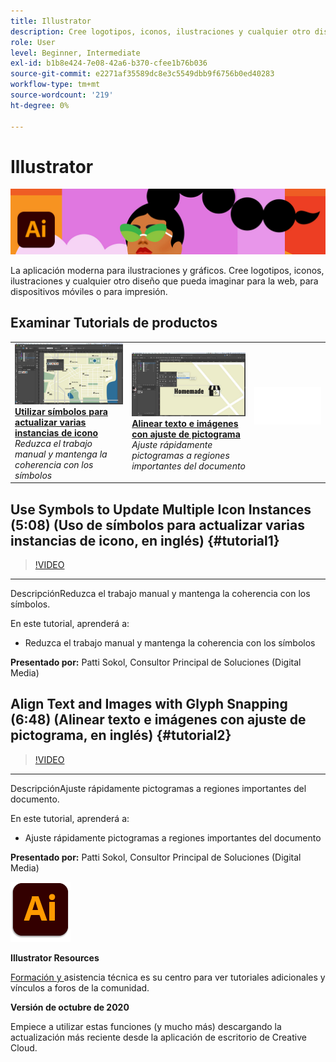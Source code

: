 ```yaml
---
title: Illustrator
description: Cree logotipos, iconos, ilustraciones y cualquier otro diseño que pueda imaginar para la Web, dispositivos móviles o impresión
role: User
level: Beginner, Intermediate
exl-id: b1b8e424-7e08-42a6-b370-cfee1b76b036
source-git-commit: e2271af35589dc8e3c5549dbb9f6756b0ed40283
workflow-type: tm+mt
source-wordcount: '219'
ht-degree: 0%

---
```


# Illustrator

![Tutorial Hero Image](../assets/Illustrator.jpg)

La aplicación moderna para ilustraciones y gráficos. Cree logotipos, iconos, ilustraciones y cualquier otro diseño que pueda imaginar para la web, para dispositivos móviles o para impresión.

## Examinar Tutorials de productos

<table style="table-layout:fixed">
<tr>
 <td>
   <a href="illustrator.md#tutorial1">
      <img alt="Utilizar símbolos para actualizar varias instancias de icono" src="../assets/Illustrator_symbols_sokol_thumbnail.jpg" />
   </a>
    <div>
   <a href="illustrator.md#tutorial1"><strong>Utilizar símbolos para actualizar varias instancias de icono</strong></a>
    </div>
    <em>Reduzca el trabajo manual y mantenga la coherencia con los símbolos</em>
    <br>
  </td>
  <td>
    <a href="illustrator.md#tutorial2">
        <img alt="Alinear texto e imágenes con ajuste de pictograma" src="../assets/illustrator_glyphAlign_sokol_thumbnail.jpg" />
    </a>
    <div>
    <a href="illustrator.md#tutorial2"><strong>Alinear texto e imágenes con ajuste de pictograma</strong></a>
    </div>
    <em>Ajuste rápidamente pictogramas a regiones importantes del documento</em>
    <br>
  </td>
  <td>
    <img alt="Espaciador" src="../assets/Whitespacer.png" />
    <div>
    <br>
  </td>
</tr>
</table>

## Use Symbols to Update Multiple Icon Instances (5:08) (Uso de símbolos para actualizar varias instancias de icono, en inglés) {#tutorial1}

>[!VIDEO](https://video.tv.adobe.com/v/326816?hidetitle=true)

****
DescripciónReduzca el trabajo manual y mantenga la coherencia con los símbolos.

En este tutorial, aprenderá a:
* Reduzca el trabajo manual y mantenga la coherencia con los símbolos

**Presentado por:**
Patti Sokol, Consultor Principal de Soluciones (Digital Media)

## Align Text and Images with Glyph Snapping (6:48) (Alinear texto e imágenes con ajuste de pictograma, en inglés) {#tutorial2}

>[!VIDEO](https://video.tv.adobe.com/v/326817?hidetitle=true)

****
DescripciónAjuste rápidamente pictogramas a regiones importantes del documento.

En este tutorial, aprenderá a:
* Ajuste rápidamente pictogramas a regiones importantes del documento

**Presentado por:**
Patti Sokol, Consultor Principal de Soluciones (Digital Media)

![Logotipo de Illustrator](../assets/ai_appicon_96.png)

**Illustrator Resources**

[Formación y ](https://helpx.adobe.com/support/illustrator.html) asistencia técnica es su centro para ver tutoriales adicionales y vínculos a foros de la comunidad.

**Versión de octubre de 2020**

Empiece a utilizar estas funciones (y mucho más) descargando la actualización más reciente desde la aplicación de escritorio de Creative Cloud.
